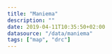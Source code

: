 ```yaml
---
title: "Maniema"
description: ""
date: 2019-04-11T10:35:50+02:00
datasource: "/data/maniema"
tags: ["map", "drc"]
---
```


